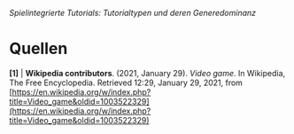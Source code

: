 *Spielintegrierte Tutorials: Tutorialtypen und deren Generedominanz*
# Quellen

<a name="1"></a>**[1]** | **Wikipedia contributors**. (2021, January 29). *Video game*. In Wikipedia, The Free Encyclopedia. Retrieved 12:29, January 29, 2021, from [https://en.wikipedia.org/w/index.php?title=Video_game&oldid=1003522329](https://en.wikipedia.org/w/index.php?title=Video_game&oldid=1003522329)